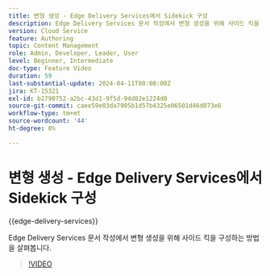 ```yaml
---
title: 변형 생성 - Edge Delivery Services에서 Sidekick 구성
description: Edge Delivery Services 문서 작성에서 변형 생성을 위해 사이드 킥을 구성하는 방법을 살펴봅니다.
version: Cloud Service
feature: Authoring
topic: Content Management
role: Admin, Developer, Leader, User
level: Beginner, Intermediate
doc-type: Feature Video
duration: 59
last-substantial-update: 2024-04-11T00:00:00Z
jira: KT-15321
exl-id: b2790752-a2bc-43d1-9f5d-94d82e1224d0
source-git-commit: caee59e03da7905b1d57b4325e06501d46d073e6
workflow-type: tm+mt
source-wordcount: '44'
ht-degree: 0%

---
```


# 변형 생성 - Edge Delivery Services에서 Sidekick 구성

{{edge-delivery-services}}

Edge Delivery Services 문서 작성에서 변형 생성을 위해 사이드 킥을 구성하는 방법을 살펴봅니다.

>[!VIDEO](https://video.tv.adobe.com/v/3428306/?learn=on)

